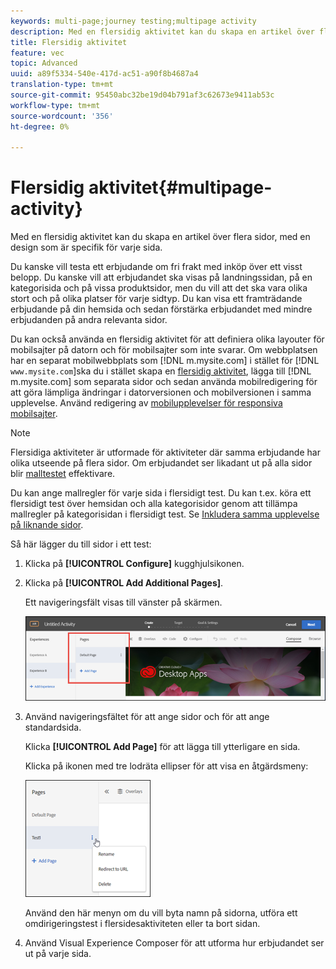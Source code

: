 ```yaml
---
keywords: multi-page;journey testing;multipage activity
description: Med en flersidig aktivitet kan du skapa en artikel över flera sidor, med en design som är specifik för varje sida.
title: Flersidig aktivitet
feature: vec
topic: Advanced
uuid: a89f5334-540e-417d-ac51-a90f8b4687a4
translation-type: tm+mt
source-git-commit: 95450abc32be19d04b791af3c62673e9411ab53c
workflow-type: tm+mt
source-wordcount: '356'
ht-degree: 0%

---
```



# Flersidig aktivitet{#multipage-activity}

Med en flersidig aktivitet kan du skapa en artikel över flera sidor, med en design som är specifik för varje sida.

Du kanske vill testa ett erbjudande om fri frakt med inköp över ett visst belopp. Du kanske vill att erbjudandet ska visas på landningssidan, på en kategorisida och på vissa produktsidor, men du vill att det ska vara olika stort och på olika platser för varje sidtyp. Du kan visa ett framträdande erbjudande på din hemsida och sedan förstärka erbjudandet med mindre erbjudanden på andra relevanta sidor.

Du kan också använda en flersidig aktivitet för att definiera olika layouter för mobilsajter på datorn och för mobilsajter som inte svarar. Om webbplatsen har en separat mobilwebbplats som [!DNL m.mysite.com] i stället för [!DNL `www.mysite.com`]ska du i stället skapa en [flersidig aktivitet](/help/c-experiences/c-visual-experience-composer/multipage-activity.md#concept_277E096063E14813AC5D8EDFA1D2ED48), lägga till [!DNL m.mysite.com] som separata sidor och sedan använda mobilredigering för att göra lämpliga ändringar i datorversionen och mobilversionen i samma upplevelse. Använd redigering av [mobilupplevelser för responsiva mobilsajter](/help/c-experiences/c-visual-experience-composer/mobile-viewports.md#concept_8E45527C4ABC41D59AA3553BEDC76FA5).

>[!NOTE]
>
>Flersidiga aktiviteter är utformade för aktiviteter där samma erbjudande har olika utseende på flera sidor. Om erbjudandet ser likadant ut på alla sidor blir [malltestet](/help/c-experiences/c-visual-experience-composer/temtest.md#task_2539D51A18044F82B0D9895636546781) effektivare.

Du kan ange mallregler för varje sida i flersidigt test. Du kan t.ex. köra ett flersidigt test över hemsidan och alla kategorisidor genom att tillämpa mallregler på kategorisidan i flersidigt test. Se [Inkludera samma upplevelse på liknande sidor](/help/c-experiences/c-visual-experience-composer/temtest.md#task_2539D51A18044F82B0D9895636546781).

Så här lägger du till sidor i ett test:

1. Klicka på **[!UICONTROL Configure]** kugghjulsikonen.
1. Klicka på **[!UICONTROL Add Additional Pages]**.

   Ett navigeringsfält visas till vänster på skärmen.

   ![](assets/multipage_nav.png)

1. Använd navigeringsfältet för att ange sidor och för att ange standardsida.

   Klicka **[!UICONTROL Add Page]** för att lägga till ytterligare en sida.

   Klicka på ikonen med tre lodräta ellipser för att visa en åtgärdsmeny:

   ![](assets/multipage_menu.png)

   Använd den här menyn om du vill byta namn på sidorna, utföra ett omdirigeringstest i flersidesaktiviteten eller ta bort sidan.

1. Använd Visual Experience Composer för att utforma hur erbjudandet ser ut på varje sida.

